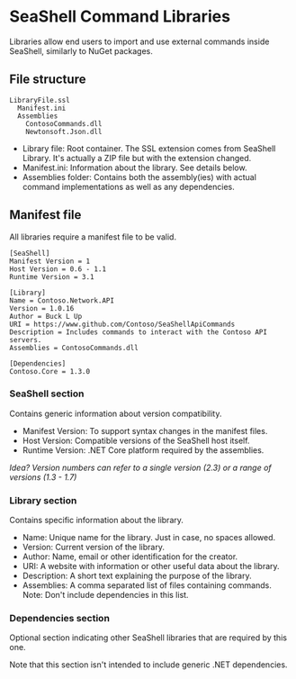 # SeaShell Command Libraries

Libraries allow end users to import and use external commands
inside SeaShell, similarly to NuGet packages.

## File structure

```
LibraryFile.ssl
  Manifest.ini
  Assemblies
    ContosoCommands.dll
    Newtonsoft.Json.dll
```

* Library file: Root container. The SSL extension comes from SeaShell Library. It's actually a ZIP file but with the extension changed.
* Manifest.ini: Information about the library. See details below.
* Assemblies folder: Contains both the assembly(ies) with actual command implementations as well as any dependencies.

## Manifest file

All libraries require a manifest file to be valid.

```
[SeaShell]
Manifest Version = 1
Host Version = 0.6 - 1.1
Runtime Version = 3.1

[Library]
Name = Contoso.Network.API
Version = 1.0.16
Author = Buck L Up
URI = https://www.github.com/Contoso/SeaShellApiCommands
Description = Includes commands to interact with the Contoso API servers.
Assemblies = ContosoCommands.dll

[Dependencies]
Contoso.Core = 1.3.0
```

### SeaShell section

Contains generic information about version compatibility.

* Manifest Version: To support syntax changes in the manifest files.
* Host Version: Compatible versions of the SeaShell host itself.
* Runtime Version: .NET Core platform required by the assemblies.

<em>Idea? Version numbers can refer to a single version (2.3) or a range of versions (1.3 - 1.7)</em>

### Library section

Contains specific information about the library.

* Name: Unique name for the library. Just in case, no spaces allowed.
* Version: Current version of the library.
* Author: Name, email or other identification for the creator.
* URI: A website with information or other useful data about the library.
* Description: A short text explaining the purpose of the library.
* Assemblies: A comma separated list of files containing commands. Note: Don't include dependencies in this list.

### Dependencies section

Optional section indicating other SeaShell libraries that are required by this one.

Note that this section isn't intended to include generic .NET dependencies.